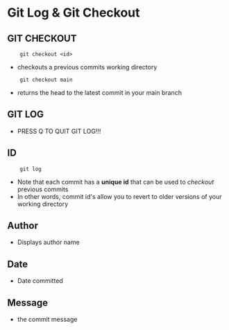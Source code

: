 # Git Log & Git Checkout

## GIT CHECKOUT

```git
    git checkout <id>
```

- checkouts a previous commits working directory

```git
    git checkout main
```

- returns the head to the latest commit in your main branch

## GIT LOG

- PRESS Q TO QUIT GIT LOG!!!

## ID

```git
    git log
```

- Note that each commit has a **unique id** that can be used to *checkout* previous commits
- In other words, commit id's allow you to revert to older versions of your working directory

## Author

- Displays author name

## Date

- Date committed

## Message

- the commit message 